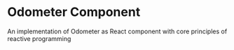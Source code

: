 # Odometer Component
An implementation of Odometer as React component with core principles
of reactive programming

